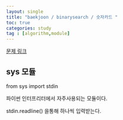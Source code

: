 ```yaml
---
layout: single
title: "baekjoon / binarysearch / 숫자카드 "
toc: true
categories: study
tag : [algorithm,module]
---
```



[문제 링크](https://www.acmicpc.net/problem/10816)

## sys 모듈
from sys import stdin

파이썬 인터프리터에서 자주사용되는 모듈이다. 

stdin.readline()
을통해 하나씩 입력받는다. 
